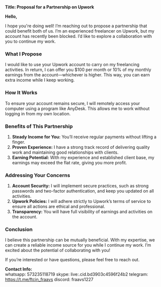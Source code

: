 
**Title: Proposal for a Partnership on Upwork**

**Hello,**

I hope you're doing well! I’m reaching out to propose a partnership that could benefit both of us. I’m an experienced freelancer on Upwork, but my account has recently been blocked. I’d like to explore a collaboration with you to continue my work.

### What I Propose
I would like to use your Upwork account to carry on my freelancing activities. In return, I can offer you $100 per month or 10% of my monthly earnings from the account—whichever is higher. This way, you can earn extra income while I keep working.

### How It Works
To ensure your account remains secure, I will remotely access your computer using a program like AnyDesk. This allows me to work without logging in from my own location.

### Benefits of This Partnership
1. **Steady Income for You:** You’ll receive regular payments without lifting a finger.
2. **Proven Experience:** I have a strong track record of delivering quality work and maintaining good relationships with clients.
3. **Earning Potential:** With my experience and established client base, my earnings may exceed the flat rate, giving you more profit.

### Addressing Your Concerns
1. **Account Security:** I will implement secure practices, such as strong passwords and two-factor authentication, and keep you updated on all activities.
2. **Upwork Policies:** I will adhere strictly to Upwork’s terms of service to ensure all actions are ethical and professional.
3. **Transparency:** You will have full visibility of earnings and activities on the account.

### Conclusion
I believe this partnership can be mutually beneficial. With my expertise, we can create a reliable income source for you while I continue my work. I’m excited about the potential of collaborating with you!

If you’re interested or have questions, please feel free to reach out.

**Contact Info:**  
whatsapp: 	573235118719
skype:		live:.cid.bd3903c4596f24b2
telegram:	https://t.me/ftcin_fraavs
discord: 	fraavs1227
